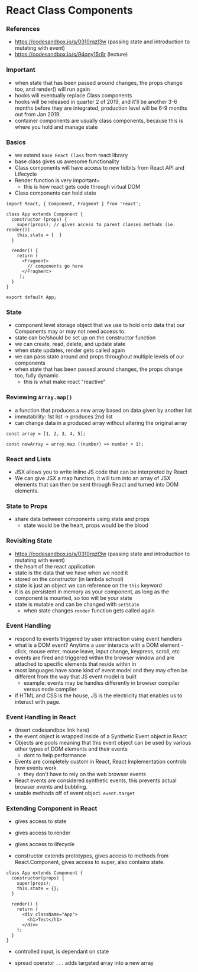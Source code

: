 # React Class Components

### References

- https://codesandbox.io/s/0310rqzl3w (passing state and introduction to mutating with event)
- https://codesandbox.io/s/94qny15r8r (lecture)

### Important

- when state that has been passed around changes, the props change too, and render() will run again
- hooks will eventually replace Class components
- hooks will be released in quarter 2 of 2019, and it'll be another 3-6 months before they are integrated, production level will be 6-9 months out from Jan 2019.
- container components are usually class components, because this is where you hold and manage state

### Basics

- we extend `Base React Class` from react library
- base class gives us awesome functionality
- Class components will have access to new tidbits from React API and Lifecycle
- Render function is very important~
  - this is how react gets code through virtual DOM
- Class components can hold state

```
import React, { Component, Fragment } from 'react';

class App extends Component {
  constructor (props) {
    super(props); // gives access to parent classes methods (ie. render())
    this.state = {  }
  }

  render() {
    return (
      <Fragment>
        // components go here
      </Fragment>
     );
  }
}

export default App;
```

### State

- component level storage object that we use to hold onto data that our Components may or may not need access to.
- state can be/should be set up on the constructor function
- we can create, read, delete, and update state
- when state updates, render gets called again
- we can pass state around and props throughout multiple levels of our components
- when state that has been passed around changes, the props change too, fully dynamic
  - this is what make react "reactive"

### Reviewing `Array.map()`

- a function that produces a new array based on data given by another list
- immutability: 1st list -> produces 2nd list
- can change data in a produced array without altering the original array

```
const array = [1, 2, 3, 4, 5];

const newArray = array.map ((number) => number + 1);
```

### React and Lists

- JSX allows you to write inline JS code that can be interpreted by React
- We can give JSX a map function, it will turn into an array of JSX elements that can then be sent through React and turned into DOM elements.

### State to Props

- share data between components using state and props
  - state would be the heart, props would be the blood

### Revisiting State

- https://codesandbox.io/s/0310rqzl3w (passing state and introduction to mutating with event)
- the heart of the react application
- state is the data that we have when we need it
- stored on the constructor (in lambda school)
- state is just an object we can reference on the `this` keyword
- it is as persistent in memory as your component, as long as the component is mounted, so too will be your state
- state is mutable and can be changed with `setState`
  - when state changes `render` function gets called again

### Event Handling

- respond to events triggered by user interaction using event handlers
- what is a DOM event? Anytime a user interacts with a DOM element - click, mouse enter, mouse leave, input change, keypress, scroll, etc
- events are fired and triggered within the browser window and are attached to specific elements that reside within in
- most languages have some kind of event model and they may often be different from the way that JS event model is built
  - example: events may be handles differently in browser compiler versus node compiler
- if HTML and CSS is the house, JS is the electricity that enables us to interact with page.

### Event Handling in React

- (insert codesandbox link here)
- the event object is wrapped inside of a Synthetic Event object in React
- Objects are pools meaning that this event object can be used by various other types of DOM elements and their events
  - dont to help performance
- Events are completely custom in React, React Implementation controls how events work
  - they don't have to rely on the web browser events
- React events are considered synthetic events, this prevents actual browser events and bubbling.
- usable methods off of event object. `event.target`

### Extending Component in React

- gives access to state
- gives access to render
- gives access to lifecycle

- constructor extends prototypes, gives access to methods from React.Component, gives access to super, also contains state.

```
class App extends Component {
  constructor(props) {
    super(props);
    this.state = {};
  }

  render() {
    return (
      <div className="App">
        <h1>Test</h1>
      </div>
    );
  }
}
```

- controlled input, is dependant on state

- spread operator `...` adds targeted array into a new array

